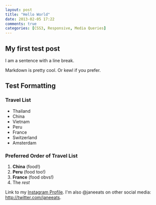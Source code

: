 ```yaml
---
layout: post
title: "Hello World"
date: 2013-02-05 17:22
comments: true
categories: [CSS3, Responsive, Media Queries]
---
```


## My first test post

I am a sentence
with a line break.

Markdown is pretty cool. Or kewl if you prefer.

<!-- more -->

## Test Formatting

### Travel List

* Thailand
* China
* Vietnam
* Peru
* France
* Switzerland
* Amsterdam

### Preferred Order of Travel List

1. __China__ (food!)
2. __Peru__ (food too!)
3. __France__ (food obvs!)
4. The _rest_

Link to my [Instagram Profile](http://instagram.com/janeeats "@janeeats on Instagram"). I'm also @janeeats on other social media: <http://twitter.com/janeeats>.